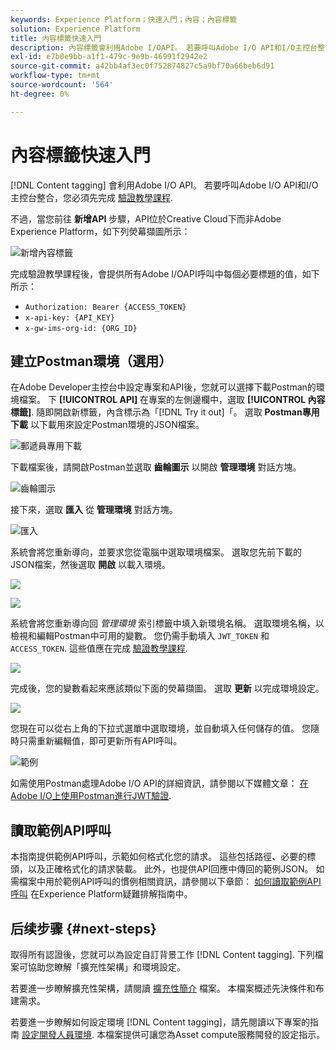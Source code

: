 ```yaml
---
keywords: Experience Platform；快速入門；內容；內容標籤
solution: Experience Platform
title: 內容標籤快速入門
description: 內容標籤會利用Adobe I/OAPI。 若要呼叫Adobe I/O API和I/O主控台整合，您必須先完成驗證教學課程。
exl-id: e7b0e9bb-a1f1-479c-9e9b-46991f2942e2
source-git-commit: a42bb4af3ec0f752874827c5a9bf70a66beb6d91
workflow-type: tm+mt
source-wordcount: '564'
ht-degree: 0%

---
```


# 內容標籤快速入門

[!DNL Content tagging] 會利用Adobe I/O API。 若要呼叫Adobe I/O API和I/O主控台整合，您必須先完成 [驗證教學課程](https://www.adobe.com/go/platform-api-authentication-en).

不過，當您前往 **新增API** 步驟，API位於Creative Cloud下而非Adobe Experience Platform，如下列熒幕擷圖所示：

![新增內容標籤](./images/add-api-updated.png)

完成驗證教學課程後，會提供所有Adobe I/OAPI呼叫中每個必要標題的值，如下所示：

- `Authorization: Bearer {ACCESS_TOKEN}`
- `x-api-key: {API_KEY}`
- `x-gw-ims-org-id: {ORG_ID}`

## 建立Postman環境（選用）

在Adobe Developer主控台中設定專案和API後，您就可以選擇下載Postman的環境檔案。 下 **[!UICONTROL API]** 在專案的左側邊欄中，選取 **[!UICONTROL 內容標籤]**. 隨即開啟新標籤，內含標示為「[!DNL Try it out]「。 選取 **Postman專用下載** 以下載用來設定Postman環境的JSON檔案。

![郵遞員專用下載](./images/add-to-postman-updated.png)

下載檔案後，請開啟Postman並選取 **齒輪圖示** 以開啟 **管理環境** 對話方塊。

![齒輪圖示](./images/select-gear-icon.png)

接下來，選取 **匯入** 從 **管理環境** 對話方塊。

![匯入](./images/import-updated.png)

系統會將您重新導向，並要求您從電腦中選取環境檔案。 選取您先前下載的JSON檔案，然後選取 **開啟** 以載入環境。

![](./images/choose-your-file.png)

![](./images/click-open.png)

系統會將您重新導向回 *管理環境* 索引標籤中填入新環境名稱。 選取環境名稱，以檢視和編輯Postman中可用的變數。 您仍需手動填入 `JWT_TOKEN` 和 `ACCESS_TOKEN`. 這些值應在完成 [驗證教學課程](https://www.adobe.com/go/platform-api-authentication-en).

![](./images/re-direct-updated.png)

完成後，您的變數看起來應該類似下面的熒幕擷圖。 選取 **更新** 以完成環境設定。

![](./images/final-environment-updated.png)

您現在可以從右上角的下拉式選單中選取環境，並自動填入任何儲存的值。 您隨時只需重新編輯值，即可更新所有API呼叫。

![範例](./images/select-environment-updated.png)

如需使用Postman處理Adobe I/O API的詳細資訊，請參閱以下媒體文章： [在Adobe I/O上使用Postman進行JWT驗證](https://medium.com/adobetech/using-postman-for-jwt-authentication-on-adobe-i-o-7573428ffe7f).

## 讀取範例API呼叫

本指南提供範例API呼叫，示範如何格式化您的請求。 這些包括路徑、必要的標頭，以及正確格式化的請求裝載。 此外，也提供API回應中傳回的範例JSON。 如需檔案中用於範例API呼叫的慣例相關資訊，請參閱以下章節： [如何讀取範例API呼叫](../../landing/troubleshooting.md) 在Experience Platform疑難排解指南中。

## 后续步骤 {#next-steps}

取得所有認證後，您就可以為設定自訂背景工作 [!DNL Content tagging]. 下列檔案可協助您瞭解「擴充性架構」和環境設定。

若要進一步瞭解擴充性架構，請閱讀 [擴充性簡介](https://experienceleague.adobe.com/docs/asset-compute/using/extend/understand-extensibility.html) 檔案。 本檔案概述先決條件和布建需求。

若要進一步瞭解如何設定環境 [!DNL Content tagging]，請先閱讀以下專案的指南 [設定開發人員環境](https://experienceleague.adobe.com/docs/asset-compute/using/extend/setup-environment.html). 本檔案提供可讓您為Asset compute服務開發的設定指示。
